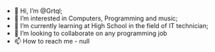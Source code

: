 - 👋 Hi, I’m @Grtql;
- 👀 I’m interested in Computers, Programming and music;
- 🌱 I’m currently learning at High School in the field of IT technician;
- 💞️ I’m looking to collaborate on any programming job
- 📫 How to reach me - null

<!---
Grtql/Grtql is a ✨ special ✨ repository because its `README.md` (this file) appears on your GitHub profile.
You can click the Preview link to take a look at your changes.
--->
